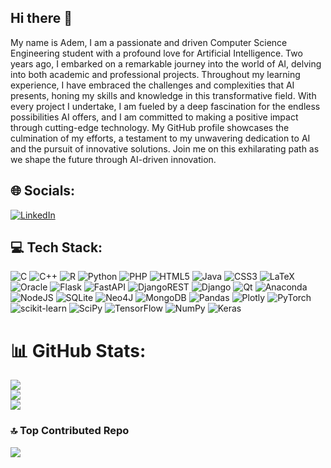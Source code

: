 ## Hi there 👋
My name is Adem, I am a passionate and driven Computer Science Engineering student with a profound love for Artificial Intelligence. Two years ago, I embarked on a remarkable journey into the world of AI, delving into both academic and professional projects. Throughout my learning experience, I have embraced the challenges and complexities that AI presents, honing my skills and knowledge in this transformative field. With every project I undertake, I am fueled by a deep fascination for the endless possibilities AI offers, and I am committed to making a positive impact through cutting-edge technology. My GitHub profile showcases the culmination of my efforts, a testament to my unwavering dedication to AI and the pursuit of innovative solutions. Join me on this exhilarating path as we shape the future through AI-driven innovation.


## 🌐 Socials:
[![LinkedIn](https://img.shields.io/badge/LinkedIn-%230077B5.svg?logo=linkedin&logoColor=white)](https://www.linkedin.com/in/adem-boukhris-8a1449216/) 

## 💻 Tech Stack:
![C](https://img.shields.io/badge/c-%2300599C.svg?style=for-the-badge&logo=c&logoColor=white) ![C++](https://img.shields.io/badge/c++-%2300599C.svg?style=for-the-badge&logo=c%2B%2B&logoColor=white) ![R](https://img.shields.io/badge/r-%23276DC3.svg?style=for-the-badge&logo=r&logoColor=white) ![Python](https://img.shields.io/badge/python-3670A0?style=for-the-badge&logo=python&logoColor=ffdd54) ![PHP](https://img.shields.io/badge/php-%23777BB4.svg?style=for-the-badge&logo=php&logoColor=white) ![HTML5](https://img.shields.io/badge/html5-%23E34F26.svg?style=for-the-badge&logo=html5&logoColor=white) ![Java](https://img.shields.io/badge/java-%23ED8B00.svg?style=for-the-badge&logo=java&logoColor=white) ![CSS3](https://img.shields.io/badge/css3-%231572B6.svg?style=for-the-badge&logo=css3&logoColor=white) ![LaTeX](https://img.shields.io/badge/latex-%23008080.svg?style=for-the-badge&logo=latex&logoColor=white) ![Oracle](https://img.shields.io/badge/Oracle-F80000?style=for-the-badge&logo=oracle&logoColor=white) ![Flask](https://img.shields.io/badge/flask-%23000.svg?style=for-the-badge&logo=flask&logoColor=white) ![FastAPI](https://img.shields.io/badge/FastAPI-005571?style=for-the-badge&logo=fastapi) ![DjangoREST](https://img.shields.io/badge/DJANGO-REST-ff1709?style=for-the-badge&logo=django&logoColor=white&color=ff1709&labelColor=gray) ![Django](https://img.shields.io/badge/django-%23092E20.svg?style=for-the-badge&logo=django&logoColor=white) ![Qt](https://img.shields.io/badge/Qt-%23217346.svg?style=for-the-badge&logo=Qt&logoColor=white) ![Anaconda](https://img.shields.io/badge/Anaconda-%2344A833.svg?style=for-the-badge&logo=anaconda&logoColor=white) ![NodeJS](https://img.shields.io/badge/node.js-6DA55F?style=for-the-badge&logo=node.js&logoColor=white) ![SQLite](https://img.shields.io/badge/sqlite-%2307405e.svg?style=for-the-badge&logo=sqlite&logoColor=white) 	![Neo4J](https://img.shields.io/badge/Neo4j-008CC1?style=for-the-badge&logo=neo4j&logoColor=white) ![MongoDB](https://img.shields.io/badge/MongoDB-%234ea94b.svg?style=for-the-badge&logo=mongodb&logoColor=white) ![Pandas](https://img.shields.io/badge/pandas-%23150458.svg?style=for-the-badge&logo=pandas&logoColor=white) ![Plotly](https://img.shields.io/badge/Plotly-%233F4F75.svg?style=for-the-badge&logo=plotly&logoColor=white) ![PyTorch](https://img.shields.io/badge/PyTorch-%23EE4C2C.svg?style=for-the-badge&logo=PyTorch&logoColor=white) ![scikit-learn](https://img.shields.io/badge/scikit--learn-%23F7931E.svg?style=for-the-badge&logo=scikit-learn&logoColor=white) ![SciPy](https://img.shields.io/badge/SciPy-%230C55A5.svg?style=for-the-badge&logo=scipy&logoColor=%white) ![TensorFlow](https://img.shields.io/badge/TensorFlow-%23FF6F00.svg?style=for-the-badge&logo=TensorFlow&logoColor=white) ![NumPy](https://img.shields.io/badge/numpy-%23013243.svg?style=for-the-badge&logo=numpy&logoColor=white) ![Keras](https://img.shields.io/badge/Keras-%23D00000.svg?style=for-the-badge&logo=Keras&logoColor=white)
# 📊 GitHub Stats:
![](https://github-readme-stats.vercel.app/api?username=AdemBoukhris457&theme=flag-india&hide_border=false&include_all_commits=true&count_private=true)<br/>
![](https://github-readme-streak-stats.herokuapp.com/?user=AdemBoukhris457&theme=flag-india&hide_border=false)<br/>
![](https://github-readme-stats.vercel.app/api/top-langs/?username=AdemBoukhris457&theme=flag-india&hide_border=false&include_all_commits=true&count_private=true&layout=compact)


### 🔝 Top Contributed Repo
![](https://github-contributor-stats.vercel.app/api?username=AdemBoukhris457&limit=5&theme=oldie&combine_all_yearly_contributions=true)



